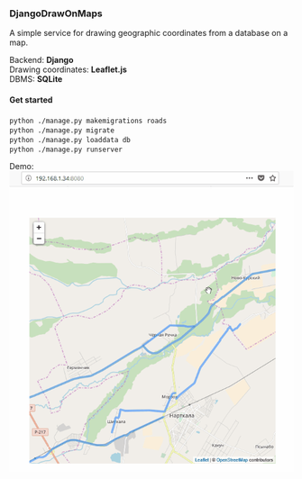 ### DjangoDrawOnMaps  
A simple service for drawing geographic coordinates from a database on a map.  
  
Backend: **Django**  
Drawing coordinates: **Leaflet.js**  
DBMS: **SQLite**  


#### Get started  
`python ./manage.py makemigrations roads`    
`python ./manage.py migrate`  
`python ./manage.py loaddata db`  
`python ./manage.py runserver`  
  
Demo:  
![](Readme/demo_geometrica.gif)  
